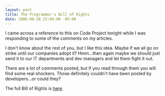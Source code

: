 ```yaml
---
layout: post
title: The Programmer's Bill of Rights
date: 2006-08-28 22:04:00 -05:00
---
```


I came across a reference to this on Code Project tonight while I was responding to some of the comments on my articles.

I don't know about the rest of you, but I like this idea. Maybe if we all go on strike until our companies adopt it? Hmm...then again maybe we should just send it to our IT departments and dev managers and let them fight it out.

There are a lot of comments posted, but if you read through them you will find some real shockers. Those definitely couldn't have been posted by developers...or could they?

The full Bill of Rights is [here](http://www.codinghorror.com/blog/archives/000666.html).
